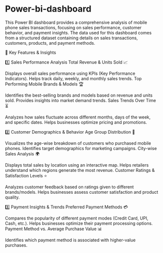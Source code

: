 # Power-bi-dashboard
This Power BI dashboard provides a comprehensive analysis of mobile phone sales transactions, focusing on sales performance, customer behavior, and payment insights. The data used for this dashboard comes from a structured dataset containing details on sales transactions, customers, products, and payment methods.

📌 Key Features & Insights

1️⃣ Sales Performance Analysis
Total Revenue & Units Sold 📈

Displays overall sales performance using KPIs (Key Performance Indicators).
Helps track daily, weekly, and monthly sales trends.
Top Performing Mobile Brands & Models 🏆

Identifies the best-selling brands and models based on revenue and units sold.
Provides insights into market demand trends.
Sales Trends Over Time ⏳

Analyzes how sales fluctuate across different months, days of the week, and specific dates.
Helps businesses optimize pricing and promotions.

2️⃣ Customer Demographics & Behavior
Age Group Distribution 👥

Visualizes the age-wise breakdown of customers who purchased mobile phones.
Identifies target demographics for marketing campaigns.
City-wise Sales Analysis 🌍

Displays total sales by location using an interactive map.
Helps retailers understand which regions generate the most revenue.
Customer Ratings & Satisfaction Levels ⭐

Analyzes customer feedback based on ratings given to different brands/models.
Helps businesses assess customer satisfaction and product quality.

3️⃣ Payment Insights & Trends
Preferred Payment Methods 💳

Compares the popularity of different payment modes (Credit Card, UPI, Cash, etc.).
Helps businesses optimize their payment processing options.
Payment Method vs. Average Purchase Value 📊

Identifies which payment method is associated with higher-value purchases.

